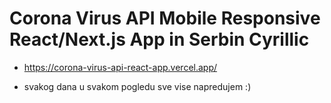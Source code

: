 # Corona Virus API Mobile Responsive React/Next.js App in Serbin Cyrillic

- https://corona-virus-api-react-app.vercel.app/

- svakog dana u svakom pogledu sve vise napredujem :)
